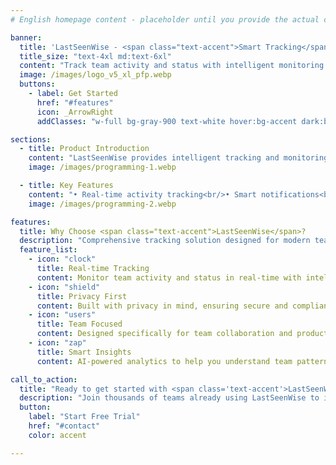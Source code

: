 ```yaml
---
# English homepage content - placeholder until you provide the actual content

banner:
  title: 'LastSeenWise - <span class="text-accent">Smart Tracking</span> for Modern Teams'
  title_size: "text-4xl md:text-6xl"
  content: "Track team activity and status with intelligent monitoring and insights."  
  image: /images/logo_v5_xl_pfp.webp
  buttons:
    - label: Get Started
      href: "#features"
      icon: _ArrowRight
      addClasses: "w-full bg-gray-900 text-white hover:bg-accent dark:border-white/10 dark:border"

sections:
  - title: Product Introduction
    content: "LastSeenWise provides intelligent tracking and monitoring solutions for modern teams. Monitor activity, track status, and gain valuable insights into team productivity."
    image: /images/programming-1.webp

  - title: Key Features
    content: "• Real-time activity tracking<br/>• Smart notifications<br/>• Team insights dashboard<br/>• Privacy-focused design<br/>• Cross-platform compatibility"
    image: /images/programming-2.webp

features:
  title: Why Choose <span class="text-accent">LastSeenWise</span>?
  description: "Comprehensive tracking solution designed for modern teams and organizations."
  feature_list:
    - icon: "clock"
      title: Real-time Tracking
      content: Monitor team activity and status in real-time with intelligent insights.
    - icon: "shield"
      title: Privacy First
      content: Built with privacy in mind, ensuring secure and compliant monitoring.
    - icon: "users"
      title: Team Focused
      content: Designed specifically for team collaboration and productivity tracking.
    - icon: "zap"
      title: Smart Insights
      content: AI-powered analytics to help you understand team patterns and productivity.

call_to_action:
  title: "Ready to get started with <span class='text-accent'>LastSeenWise</span>?"
  description: "Join thousands of teams already using LastSeenWise to improve productivity and collaboration."
  button: 
    label: "Start Free Trial"
    href: "#contact"
    color: accent

---
```


<!-- This file will be replaced with content from index.en.md when you provide it -->